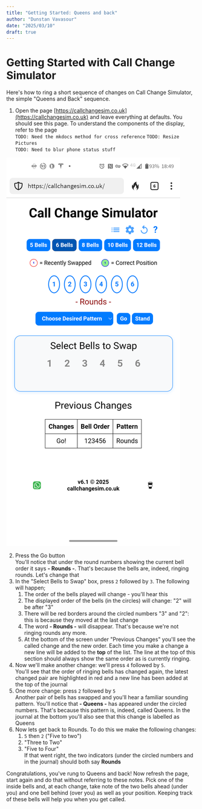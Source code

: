 ```yaml
---
title: "Getting Started: Queens and back"
author: "Dunstan Vavasour"
date: "2025/03/10"
draft: true
---
```


# Getting Started with Call Change Simulator

Here's how to ring a short sequence of changes on Call Change Simulator, the simple "Queens and Back" sequence.

1. Open the page [https://callchangesim.co.uk](https://callchangesim.co.uk) and leave everything at defaults. You should see this page. To understand the components of the display, refer to the page  
`TODO: Need the mkdocs method for cross reference`
`TODO: Resize Pictures`  
`TODO: Need to blur phone status stuff`

![Alt: Image of Front Page of Call Change Simulator](../png/1-Start_Screen.png)

2. Press the Go button	
	You'll notice that under the round numbers showing the current bell order it says **- Rounds -**. That's because the bells are, indeed, ringing rounds. Let's change that
0. In the "Select Bells to Swap" box, press `2` followed by `3`. The following will happen;
	1. The order of the bells played will change - you'll hear this
	0. The displayed order of the bells (in the circles) will change: "2" will be after "3"
	0. There will be red borders around the circled numbers "3" and "2": this is because they moved at the last change
	0. The word **- Rounds -** will disappear. That's because we're not ringing rounds any more.
	0. At the bottom of the screen under "Previous Changes" you'll see the called change and the new order. Each time you make a change a new line will be added to the **top** of the list. The line at the top of this section should always show the same order as is currently ringing.
0. Now we'll make another change: we'll press `4` followed by `5`.  
	You'll see that the order of ringing bells has changed again, the latest changed pair are highlighted in red and a new line has been added at the top of the journal
0. One more change: press `2` followed by `5`  
    Another pair of bells has swapped and you'll hear a familiar sounding pattern. You'll notice that **- Queens -** has appeared under the circled numbers. That's because this pattern is, indeed, called Queens. In the journal at the bottom you'll also see that this change is labelled as Queens
0. Now lets get back to Rounds. To do this we make the following changes:
   1. `5` then `2` ("Five to two")
   0. "Three to Two"
   0. "Five to Four"  
     If that went right, the two indicators (under the circled numbers and in the journal) should both say **Rounds**

Congratulations, you've rung to Queens and back! Now refresh the page, start again and do that without referring to these notes. Pick one of the inside bells and, at each change, take note of the two bells ahead (under you) and one bell behind (over you) as well as your position. Keeping track of these bells will help you when you get called.

